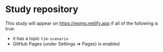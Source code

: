 # Study repository

This study will appear on https://epmg.netlify.app if all of the following is true:
  - it has a topic `tim-scenario`
  - GitHub Pages (under Settings => Pages) is enabled

